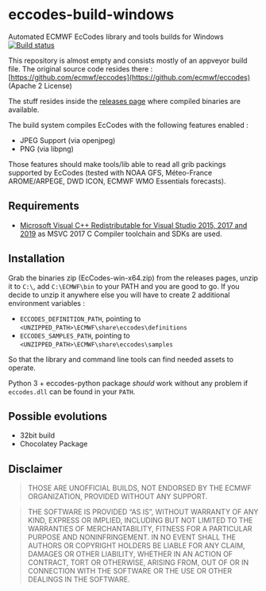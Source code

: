 # eccodes-build-windows

Automated ECMWF EcCodes library and tools builds for Windows [![Build status](https://ci.appveyor.com/api/projects/status/uc0igp7jhnu844tw?svg=true)](https://ci.appveyor.com/project/moonpyk/eccodes-build-windows)


This repository is almost empty and consists mostly of an appveyor build file. 
The original source code resides there : [https://github.com/ecmwf/eccodes](https://github.com/ecmwf/eccodes) (Apache 2 License)

The stuff resides inside the [releases page](https://github.com/moonpyk/eccodes-build-windows/releases) where compiled binaries are available.

The build system compiles EcCodes with the following features enabled :

  * JPEG Support (via openjpeg)
  * PNG (via libpng)

Those features should make tools/lib able to read all grib packings supported by EcCodes (tested with NOAA GFS, Méteo-France AROME/ARPEGE, DWD ICON, ECMWF WMO Essentials forecasts).

## Requirements

 * [Microsoft Visual C++ Redistributable for Visual Studio 2015, 2017 and 2019](https://aka.ms/vs/16/release/vc_redist.x64.exe) as MSVC 2017 C Compiler toolchain and SDKs are used.

## Installation

Grab the binaries zip (EcCodes-win-x64.zip) from the releases pages, unzip it to `C:\`, add `C:\ECMWF\bin` to your PATH and you are good to go.
If you decide to unzip it anywhere else you will have to create 2 additional environment variables :

  * `ECCODES_DEFINITION_PATH`, pointing to `<UNZIPPED_PATH>\ECMWF\share\eccodes\definitions`
  * `ECCODES_SAMPLES_PATH`, pointing to `<UNZIPPED_PATH>\ECMWF\share\eccodes\samples`

So that the library and command line tools can find needed assets to operate.

Python 3 + eccodes-python package _should_ work without any problem if `eccodes.dll` can be found in your `PATH`.

## Possible evolutions

  * 32bit build
  * Chocolatey Package

## Disclaimer

> THOSE ARE UNOFFICIAL BUILDS, NOT ENDORSED BY THE ECMWF ORGANIZATION, PROVIDED WITHOUT ANY SUPPORT.

> THE SOFTWARE IS PROVIDED “AS IS”, WITHOUT WARRANTY OF ANY KIND, EXPRESS OR IMPLIED, INCLUDING BUT NOT LIMITED TO THE WARRANTIES OF MERCHANTABILITY, FITNESS FOR A PARTICULAR PURPOSE AND NONINFRINGEMENT. IN NO EVENT SHALL THE AUTHORS OR COPYRIGHT HOLDERS BE LIABLE FOR ANY CLAIM, DAMAGES OR OTHER LIABILITY, WHETHER IN AN ACTION OF CONTRACT, TORT OR OTHERWISE, ARISING FROM, OUT OF OR IN CONNECTION WITH THE SOFTWARE OR THE USE OR OTHER DEALINGS IN THE SOFTWARE.
